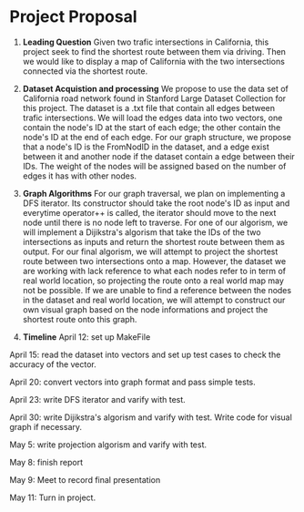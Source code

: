 # Project Proposal

1. **Leading Question** Given two trafic intersections in California, this project seek to find the shortest route between them via driving. Then we would like to display a map of California with the two intersections connected via the shortest route.

2. **Dataset Acquistion and processing** We propose to use the data set of California road network found in Stanford Large Dataset Collection  for this project. The dataset is a .txt file that contain all edges between trafic intersections. We will load the edges data into two vectors, one contain the node's ID at the start of each edge; the other contain the node's ID at the end of each edge. For our graph structure, we propose that a node's ID is the FromNodID in the dataset, and a edge exist between it and another node if the dataset contain a edge between their IDs. The weight of the nodes will be assigned based on the number of edges it has with other nodes.

3. **Graph Algorithms** For our graph traversal, we plan on implementing a DFS iterator. Its constructor should take the root node's ID as input and everytime operator++ is called, the iterator should move to the next node until there is no node left to traverse. 
For one of our algorism, we will implement a Dijikstra's algorism that take the IDs of the two intersections as inputs and return the shortest route between them as output. 
For our final algorism, we will attempt to project the shortest route between two intersections onto a map. However, the dataset we are working with lack reference to what each nodes refer to in term of real world location, so projecting the route onto a real world map may not be possible. If we are unable to find a reference between the nodes in the dataset and real world location, we will attempt to construct our own visual graph based on the node informations and project the shortest route onto this graph.

4. **Timeline**
April 12: set up MakeFile

April 15: read the dataset into vectors and set up test cases to check the accuracy of the vector.

April 20: convert vectors into graph format and pass simple tests.

April 23: write DFS iterator and varify with test.

April 30: write Dijikstra's algorism and varify with test. Write code for visual graph if necessary.

May 5: write projection algorism and varify with test.

May 8: finish report

May 9: Meet to record final presentation

May 11: Turn in project. 